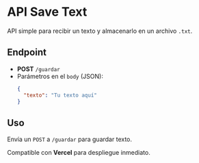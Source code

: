 # API Save Text

API simple para recibir un texto y almacenarlo en un archivo `.txt`.

## Endpoint

- **POST** `/guardar`
- Parámetros en el `body` (JSON):
  ```json
  {
    "texto": "Tu texto aquí"
  }
  ```

## Uso

Envía un `POST` a `/guardar` para guardar texto.

Compatible con **Vercel** para despliegue inmediato.
